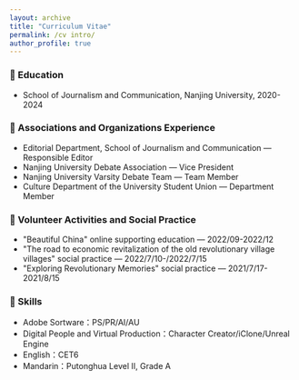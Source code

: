 ```yaml
---
layout: archive
title: "Curriculum Vitae"
permalink: /cv intro/
author_profile: true
---
```



### 📕 Education
- School of Journalism and Communication, Nanjing University, 2020-2024

### 🚩 Associations and Organizations Experience
- Editorial Department, School of Journalism and Communication — Responsible Editor
- Nanjing University Debate Association — Vice President
- Nanjing University Varsity Debate Team — Team Member
- Culture Department of the University Student Union — Department Member

### 👣 Volunteer Activities and Social Practice
- "Beautiful China" online supporting education — 2022/09-2022/12
- "The road to economic revitalization of the old revolutionary village villages" social practice — 2022/7/10-/2022/7/15
- "Exploring Revolutionary Memories" social practice — 2021/7/17-2021/8/15

### 🔧 Skills
- Adobe Sortware：PS/PR/AI/AU
- Digital People and Virtual Production：Character Creator/iClone/Unreal Engine
- English：CET6
- Mandarin：Putonghua Level II, Grade A


